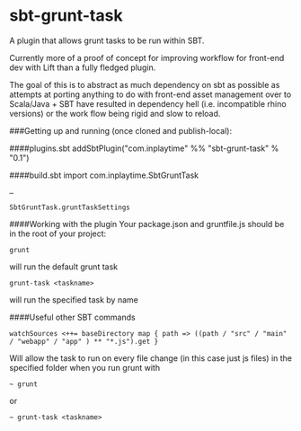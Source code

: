 sbt-grunt-task
============

A plugin that allows grunt tasks to be run within SBT.

Currently more of a proof of concept for improving workflow for front-end dev with Lift than a fully fledged plugin.

The goal of this is to abstract as much dependency on sbt as possible as attempts at porting anything to do with front-end asset management over to Scala/Java + SBT have resulted in dependency hell (i.e. incompatible rhino versions) or the work flow being rigid and slow to reload.

###Getting up and running (once cloned and publish-local):

####plugins.sbt
	addSbtPlugin("com.inplaytime" %% "sbt-grunt-task" % "0.1")

####build.sbt
	import com.inplaytime.SbtGruntTask

	…

	SbtGruntTask.gruntTaskSettings

####Working with the plugin
Your package.json and gruntfile.js should be in the root of your project:
	
	grunt

will run the default grunt task

	grunt-task <taskname>

will run the specified task by name

####Useful other SBT commands 

	watchSources <++= baseDirectory map { path => ((path / "src" / "main" / "webapp" / "app" ) ** "*.js").get }
Will allow the task to run on every file change (in this case just js files) in the specified folder when you run grunt with

	~ grunt

or

	~ grunt-task <taskname>
